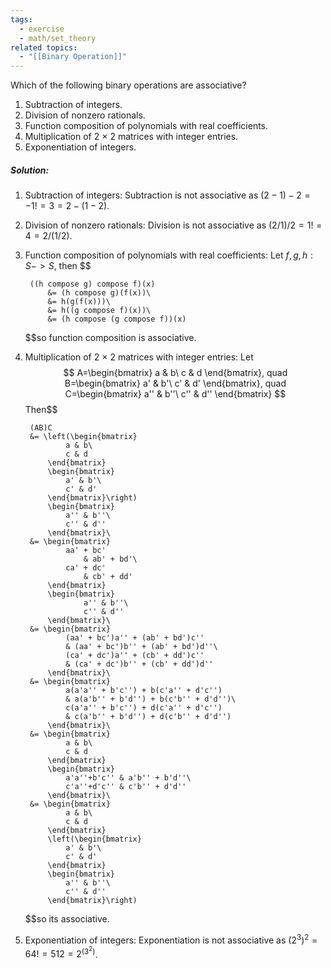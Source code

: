```yaml
---
tags:
  - exercise
  - math/set_theory
related topics:
  - "[[Binary Operation]]"
---
```

Which of the following binary operations are associative?
1. Subtraction of integers.
2. Division of nonzero rationals.
3. Function composition of polynomials with real coefficients.
4. Multiplication of 2 × 2 matrices with integer entries.
5. Exponentiation of integers.
##### Solution:
1. Subtraction of integers:
	Subtraction is not associative as $(2-1)-2=-1 != 3= 2-(1-2)$.
2. Division of nonzero rationals:
	Division is not associative as $(2/1)/2 = 1 != 4= 2/(1/2)$.
3. Function composition of polynomials with real coefficients:
	Let $f,g,h:S -> S$, then $$
	
		((h compose g) compose f)(x)
			&= (h compose g)(f(x))\
			&= h(g(f(x)))\
			&= h((g compose f)(x))\
			&= (h compose (g compose f))(x)
	
	$$so function composition is associative.
4. Multiplication of 2 × 2 matrices with integer entries:
	Let$$
		A=\begin{bmatrix}
				a & b\
				c & d
			\end{bmatrix}, quad
		B=\begin{bmatrix}
				a' & b'\
				c' & d'
			\end{bmatrix}, quad
		C=\begin{bmatrix}
				a'' & b''\
				c'' & d''
			\end{bmatrix}
	$$Then$$
	
		(AB)C 
		&= \left(\begin{bmatrix}
				a & b\
				c & d
			\end{bmatrix}
			\begin{bmatrix}
				a' & b'\
				c' & d'
			\end{bmatrix}\right)
			\begin{bmatrix}
				a'' & b''\
				c'' & d''
			\end{bmatrix}\
		&= \begin{bmatrix}
				aa' + bc'
					& ab' + bd'\
				ca' + dc'
					& cb' + dd'
			\end{bmatrix}
			\begin{bmatrix}
					a'' & b''\
					c'' & d''
			\end{bmatrix}\
		&= \begin{bmatrix}
				(aa' + bc')a'' + (ab' + bd')c''
				& (aa' + bc')b'' + (ab' + bd')d''\
				(ca' + dc')a'' + (cb' + dd')c''
				& (ca' + dc')b'' + (cb' + dd')d''
			\end{bmatrix}\
		&= \begin{bmatrix}
				a(a'a'' + b'c'') + b(c'a'' + d'c'')
				& a(a'b'' + b'd'') + b(c'b'' + d'd'')\
				c(a'a'' + b'c'') + d(c'a'' + d'c'')
				& c(a'b'' + b'd'') + d(c'b'' + d'd'')
			\end{bmatrix}\
		&= \begin{bmatrix}
				a & b\
				c & d
			\end{bmatrix}
			\begin{bmatrix}
				a'a''+b'c'' & a'b'' + b'd''\
				c'a''+d'c'' & c'b'' + d'd''
			\end{bmatrix}\
		&= \begin{bmatrix}
				a & b\
				c & d
			\end{bmatrix}
			\left(\begin{bmatrix}
				a' & b'\
				c' & d'
			\end{bmatrix}
			\begin{bmatrix}
				a'' & b''\
				c'' & d''
			\end{bmatrix}\right)
	
	$$so its associative.
5. Exponentiation of integers:
	Exponentiation is not associative as $(2^3)^2=64 != 512 = 2^{(3^2)}$.